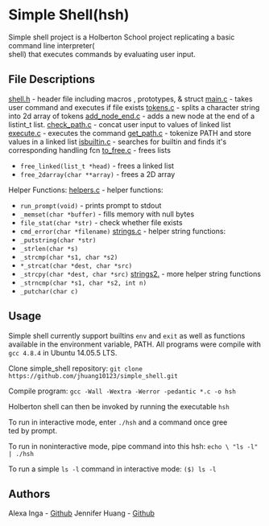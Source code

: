 # Simple Shell(hsh)
Simple shell project is a Holberton School project replicating a basic command line interpreter(\
shell) that executes commands by evaluating user input.


## File Descriptions
[shell.h](https://github.com/jhuang10123/simple_shell/blob/master/shell.h) - header file including macros , prototypes, & struct
[main.c](https://github.com/jhuang10123/simple_shell/blob/master/main.c) - takes user command and executes if file exists
[tokens.c](https://github.com/jhuang10123/simple_shell/blob/master/tokens.c) - splits a character string into 2d array of tokens
[add_node_end.c](https://github.com/jhuang10123/simple_shell/blob/master/add_node_end.c) - adds a new node at the end of a listint_t list.
[check_path.c](https://github.com/jhuang10123/simple_shell/blob/master/check_path.c) - concat user input to values of linked list
[execute.c](https://github.com/jhuang10123/simple_shell/blob/master/execute.c) - executes the command
[get_path.c](https://github.com/jhuang10123/simple_shell/blob/master/get_path.c) - tokenize PATH and store values in a linked list
[isbuiltin.c](https://github.com/jhuang10123/simple_shell/blob/master/isbuiltin.c) - searches for builtin and finds it's corresponding handling fcn
[to_free.c](https://github.com/jhuang10123/simple_shell/blob/master/to_free.c) - frees lists
- `free_linked(list_t *head)` - frees a linked list
- `free_2darray(char **array)` - frees a 2D array


Helper Functions:
[helpers.c](https://github.com/jhuang10123/simple_shell/blob/master/helpers.c) - helper functions:
- `run_prompt(void)` - prints prompt to stdout
- `_memset(char *buffer)` - fills memory with null bytes
- `file_stat(char *str)` - check whether file exists
- `cmd_error(char *filename)`
[strings.c](https://github.com/jhuang10123/simple_shell/blob/master/strings.c) - helper string functions:
- `_putstring(char *str)`
- `_strlen(char *s)`
- `_strcmp(char *s1, char *s2)`
- `*_strcat(char *dest, char *src)`
- `_strcpy(char *dest, char *src)`
[strings2.](https://github.com/jhuang10123/simple_shell/blob/master/strings2.c) - more helper string functions
- `_strncmp(char *s1, char *s2, int n)`
- `_putchar(char c)`


## Usage
Simple shell currently support builtins `env` and `exit` as well as functions available in the environment variable, PATH. All programs were compile with `gcc 4.8.4` in Ubuntu 14.05.5 LTS.

Clone simple_shell repository:
` git clone https://github.com/jhuang10123/simple_shell.git `

Compile program:
`gcc -Wall -Wextra -Werror -pedantic *.c -o hsh`

Holberton shell can then be invoked by running the executable `hsh`

To run in interactive mode, enter `./hsh` and a command once gree\
ted by prompt.

To run in noninteractive mode, pipe command into this hsh: `echo \
"ls -l" | ./hsh`

To run a simple `ls -l` command in interactive mode:
`($) ls -l`


## Authors
Alexa Inga -  [Github](https://github.com/alexainga2)
Jennifer Huang - [Github](https://github.com/jhuang10123)